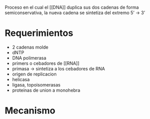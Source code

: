 Proceso en el cual el [[DNA]] duplica sus dos cadenas de forma semiconservativa, la nueva cadena se sintetiza del extremo 5’ → 3’

# Requerimientos
- 2 cadenas molde
- dNTP
- DNA polimerasa
- primers o cebadores de [[RNA]]
- primasa → sintetiza a los cebadores de RNA
- origen de replicacion
- helicasa
- ligasa, topoisomerasas
- proteinas de union a monohebra

# Mecanismo